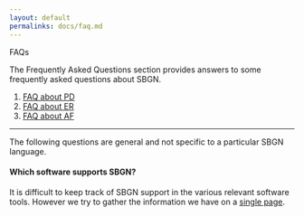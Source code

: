 ```yaml
---
layout: default
permalinks: docs/faq.md
---
```


FAQs

The Frequently Asked Questions section provides answers to some frequently asked questions about SBGN.

1.  [FAQ about PD](docs/faq/pd.md)
2.  [FAQ about ER](docs/faq/ed.md)
3.  [FAQ about AF](docs/faq/af.md)


---
The following questions are general and not specific to a particular SBGN language.


#### Which software supports SBGN?
It is difficult to keep track of SBGN support in the various relevant software tools. However we try to gather the information we have on a [single page](docs/software.md).
